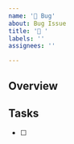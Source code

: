 ```yaml
---
name: '🐛 Bug'
about: Bug Issue
title: '🐛 '
labels: ''
assignees: ''

---
```


## Overview



## Tasks

- [ ] 
